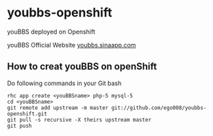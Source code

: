 youbbs-openshift
================

youBBS deployed on Openshift

youBBS Official Website [youbbs.sinaapp.com](http://youbbs.sinaapp.com/ "YouBBS")

How to creat youBBS on openShift
------------------

Do following commands in your Git bash

```
rhc app create <youBBSname> php-5 mysql-5
cd <youBBSname>
git remote add upstream -m master git://github.com/ego008/youbbs-openshift.git
git pull -s recursive -X theirs upstream master
git push
```
